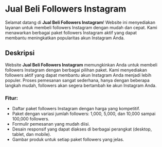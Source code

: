 # Jual Beli Followers Instagram

Selamat datang di **Jual Beli Followers Instagram**! Website ini menyediakan layanan untuk membeli followers Instagram dengan mudah dan cepat. Kami menawarkan berbagai paket followers Instagram aktif yang dapat membantu meningkatkan popularitas akun Instagram Anda.

## Deskripsi

Website **Jual Beli Followers Instagram** memungkinkan Anda untuk membeli followers Instagram dengan berbagai pilihan paket. Kami menyediakan followers aktif yang dapat membantu akun Instagram Anda menjadi lebih populer. Proses pemesanan sangat sederhana, hanya dengan beberapa langkah mudah, followers akan segera bertambah ke akun Instagram Anda.

### Fitur:
- Daftar paket followers Instagram dengan harga yang kompetitif.
- Paket dengan variasi jumlah followers: 1,000, 5,000, dan 10,000 sampai 100,000 followers.
- Formulir pemesanan yang mudah diisi.
- Desain responsif yang dapat diakses di berbagai perangkat (desktop, tablet, dan mobile).
- Gambar produk untuk setiap paket followers yang jelas.
